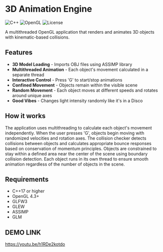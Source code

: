 # 3D Animation Engine

![C++](https://img.shields.io/badge/language-C++-blue.svg)
![OpenGL](https://img.shields.io/badge/OpenGL-4.3+-red.svg)
![License](https://img.shields.io/badge/license-MIT-green.svg)

A multithreaded OpenGL application that renders and animates 3D objects with kinematic-based collisions.

## Features

- **3D Model Loading** - Imports OBJ files using ASSIMP library
- **Multithreaded Animation** - Each object's movement calculated in a separate thread
- **Interactive Control** - Press 'G' to start/stop animations
- **Confined Movement** - Objects remain within the visible scene
- **Random Movement** - Each object moves at different speeds and rotates around unique axes
- **Good Vibes** - Changes light intensity randomly like it's in a Disco

## How it works

The application uses multithreading to calculate each object's movement independently. When the user presses 'G', objects begin moving with randomized velocities and rotation axes. The collision checker detects collisions between objects and calculates appropriate bounce responses based on conservation of momentum principles.
Objects are constrained to stay within a defined area near the center of the scene using boundary collision detection. Each object runs in its own thread to ensure smooth animation regardless of the number of objects in the scene.

## Requirements

- C++17 or higher
- OpenGL 4.3+
- GLFW3
- GLEW
- ASSIMP
- GLM

## DEMO LINK
https://youtu.be/h1RDe2kotdo